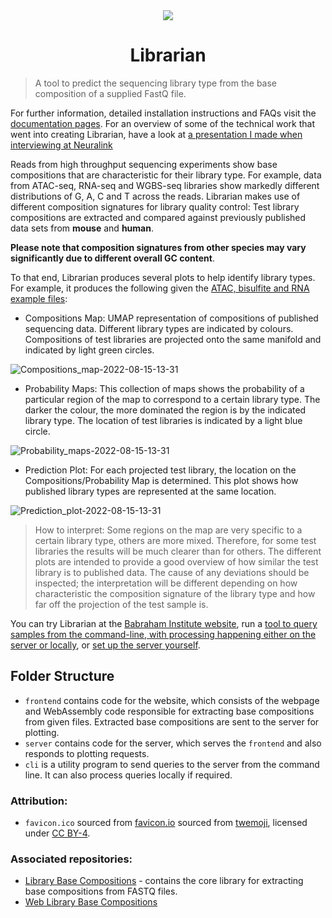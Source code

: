 <center>
<img src="frontend/static/favicon.ico" />

# Librarian 
</center>

> A tool to predict the sequencing library type from the base composition of a supplied FastQ file.

For further information, detailed installation instructions and FAQs visit the [documentation pages](https://kartva.github.io/Librarian/). For an overview of some of the technical work that went into creating Librarian, have a look at [a presentation I made when interviewing at Neuralink](./Librarian%20Technical%20Presentation.pdf)

Reads from high throughput sequencing experiments show base compositions that are characteristic for their library type. For example, data from ATAC-seq, RNA-seq and WGBS-seq libraries show markedly different distributions of G, A, C and T across the reads. Librarian makes use of different composition signatures for library quality control: Test library compositions are extracted and compared against previously published data sets from **mouse** and **human**.

**Please note that composition signatures from other species may vary significantly due to different overall GC content**.

To that end, Librarian produces several plots to help identify library types. For example, it produces the following given the [ATAC, bisulfite and RNA example files](frontend/example_inputs/):

- Compositions Map: UMAP representation of compositions of published sequencing data. Different library types are indicated by colours. Compositions of test libraries are projected onto the same manifold and indicated by light green circles.

![Compositions_map-2022-08-15-13-31](https://user-images.githubusercontent.com/51814158/184647396-ed51de1a-29aa-43f8-b013-5d13f6ceb645.svg)

- Probability Maps: This collection of maps shows the probability of a particular region of the map to correspond to a certain library type. The darker the colour, the more dominated the region is by the indicated library type. The location of test libraries is indicated by a light blue circle.

![Probability_maps-2022-08-15-13-31](https://user-images.githubusercontent.com/51814158/184647578-29cdab87-dc37-45e0-a187-a0c4d8a2d2fa.svg)

- Prediction Plot: For each projected test library, the location on the Compositions/Probability Map is determined. This plot shows how published library types are represented at the same location.

![Prediction_plot-2022-08-15-13-31](https://user-images.githubusercontent.com/51814158/184647529-8acf7605-eb48-4642-a614-0ae80c803023.svg)

> How to interpret: Some regions on the map are very specific to a certain library type, others are more mixed. Therefore, for some test libraries the results will be much clearer than for others. The different plots are intended to provide a good overview of how similar the test library is to published data. The cause of any deviations should be inspected; the interpretation will be different depending on how characteristic the composition signature of the library type and how far off the projection of the test sample is.

You can try Librarian at the [Babraham Institute website](https://www.bioinformatics.babraham.ac.uk/librarian/), run a [tool to query samples from the command-line, with processing happening either on the server or locally](cli/README.md), or [set up the server yourself](server/README.md).

## Folder Structure
- `frontend` contains code for the website, which consists of the webpage and WebAssembly code responsible for extracting base compositions from given files. Extracted base compositions are sent to the server for plotting.
- `server` contains code for the server, which serves the `frontend` and also responds to plotting requests.
- `cli` is a utility program to send queries to the server from the command line. It can also process queries locally if required.

### Attribution:
- `favicon.ico` sourced from [favicon.io](https://favicon.io/emoji-favicons/books) sourced from [twemoji](https://twemoji.twitter.com/), licensed under [CC BY-4](https://creativecommons.org/licenses/by/4.0/).

### Associated repositories:
- [Library Base Compositions](https://github.com/ChristelKrueger/Library_Base_Compositions) - contains the core library for extracting base compositions from FASTQ files.
- [Web Library Base Compositions](https://github.com/DesmondWillowbrook/Web_Library_Base_Compositions)
